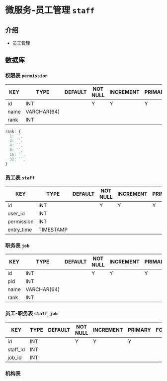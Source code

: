 # 微服务-员工管理 `staff`

## 介绍

- 员工管理

## 数据库

### 权限表 `permission`

| KEY  | TYPE        | DEFAULT | NOT NULL | INCREMENT | PRIMARY | FOREIGN | REMARK |
|------|-------------|---------|----------|-----------|---------|---------|--------|
| id   | INT         |         | Y        | Y         | Y       |         |        |
| name | VARCHAR(64) |         |          |           |         |         |        |
| rank | INT         |         |          |           |         |         |        |

```js
rank: {
  1: ``,
  2: ``,
  4: ``,
  8: ``,
  16: ``,
  32: ``,
}
```

### 员工表 `staff`

| KEY        | TYPE      | DEFAULT | NOT NULL | INCREMENT | PRIMARY | FOREIGN | REMARK |
|------------|-----------|---------|----------|-----------|---------|---------|--------|
| id         | INT       |         | Y        | Y         | Y       |         |        |
| user_id    | INT       |         |          |           |         |         |        |
| permission | INT       |         |          |           |         |         |        |
| entry_time | TIMESTAMP |         |          |           |         |         |        |

### 职务表 `job`

| KEY  | TYPE        | DEFAULT | NOT NULL | INCREMENT | PRIMARY | FOREIGN | REMARK |
|------|-------------|---------|----------|-----------|---------|---------|--------|
| id   | INT         |         | Y        | Y         | Y       |         |        |
| pid  | INT         |         |          |           |         |         |        |
| name | VARCHAR(64) |         |          |           |         |         |        |
| rank | INT         |         |          |           |         |         |        |

### 员工-职务表 `staff_job`

| KEY      | TYPE | DEFAULT | NOT NULL | INCREMENT | PRIMARY | FOREIGN | REMARK |
|----------|------|---------|----------|-----------|---------|---------|--------|
| id       | INT  |         | Y        | Y         | Y       |         |        |
| staff_id | INT  |         |          |           |         |         |        |
| job_id   | INT  |         |          |           |         |         |        |


### 机构表